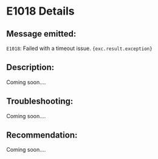 # E1018 Details

## Message emitted:

`E1018`: Failed with a timeout issue. `{exc.result.exception}`

## Description:

Coming soon....

## Troubleshooting:

Coming soon....

## Recommendation:

Coming soon....